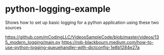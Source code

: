# python-logging-example
Shows how to set up basic logging for a python application using these two sources

https://github.com/mCodingLLC/VideosSampleCode/blob/master/videos/135_modern_logging/main.py
https://rob-blackbourn.medium.com/how-to-use-python-logging-queuehandler-with-dictconfig-1e8b1284e27a
